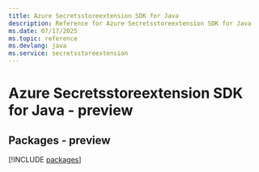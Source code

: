 ```yaml
---
title: Azure Secretsstoreextension SDK for Java
description: Reference for Azure Secretsstoreextension SDK for Java
ms.date: 07/17/2025
ms.topic: reference
ms.devlang: java
ms.service: secretsstoreextension
---
```

# Azure Secretsstoreextension SDK for Java - preview
## Packages - preview
[!INCLUDE [packages](secretsstoreextension-index.md)]